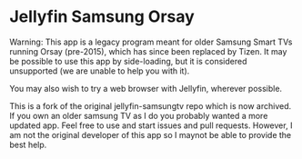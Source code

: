 # Jellyfin Samsung Orsay

Warning: This app is a legacy program meant for older Samsung Smart TVs running Orsay (pre-2015), which has since been replaced by Tizen. It may be possible to use this app by side-loading, but it is considered unsupported (we are unable to help you with it).

You may also wish to try a web browser with Jellyfin, wherever possible.

This is a fork of the original jellyfin-samsungtv repo which is now archived. If you own an older samsung TV as I do you probably wanted a more updated app. Feel free to use and start issues and pull requests. However, I am not the original developer of this app so I maynot be able to provide the best help.
